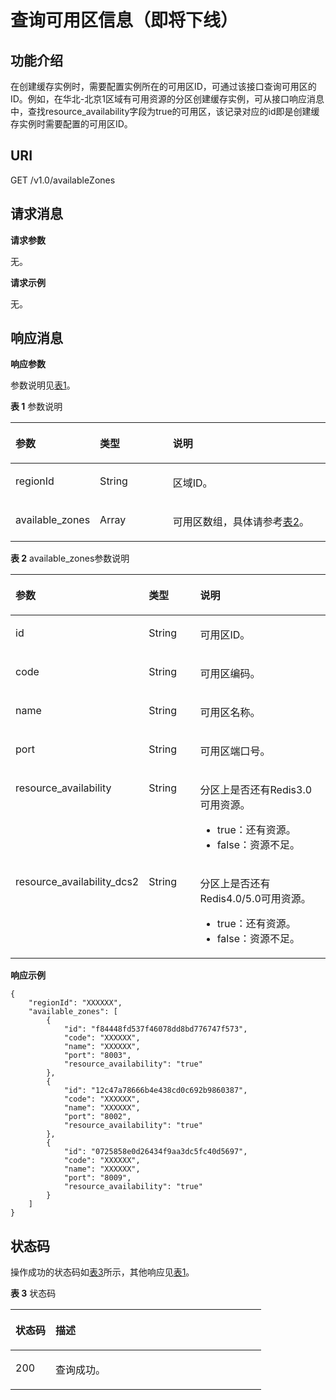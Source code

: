 # 查询可用区信息（即将下线）<a name="ZH-CN_TOPIC_0166889630"></a>

## 功能介绍<a name="section164151825713"></a>

在创建缓存实例时，需要配置实例所在的可用区ID，可通过该接口查询可用区的ID。例如，在华北-北京1区域有可用资源的分区创建缓存实例，可从接口响应消息中，查找resource\_availability字段为true的可用区，该记录对应的id即是创建缓存实例时需要配置的可用区ID。

## **URI**<a name="section11589173274"></a>

GET /v1.0/availableZones

## **请求消息**<a name="section1271822314281"></a>

**请求参数**

无。

**请求示例**

无。

## **响应消息**<a name="section1745154162813"></a>

**响应参数**

参数说明见[表1](#table5725353918)。

**表 1**  参数说明

<a name="table5725353918"></a>
<table><thead align="left"><tr id="row1862534399"><th class="cellrowborder" valign="top" width="20.41%" id="mcps1.2.4.1.1"><p id="p2615536391"><a name="p2615536391"></a><a name="p2615536391"></a>参数</p>
</th>
<th class="cellrowborder" valign="top" width="24.490000000000002%" id="mcps1.2.4.1.2"><p id="p86453163917"><a name="p86453163917"></a><a name="p86453163917"></a>类型</p>
</th>
<th class="cellrowborder" valign="top" width="55.1%" id="mcps1.2.4.1.3"><p id="p196135383919"><a name="p196135383919"></a><a name="p196135383919"></a>说明</p>
</th>
</tr>
</thead>
<tbody><tr id="row137195353920"><td class="cellrowborder" valign="top" width="20.41%" headers="mcps1.2.4.1.1 "><p id="p126953173914"><a name="p126953173914"></a><a name="p126953173914"></a>regionId</p>
</td>
<td class="cellrowborder" valign="top" width="24.490000000000002%" headers="mcps1.2.4.1.2 "><p id="p197135314392"><a name="p197135314392"></a><a name="p197135314392"></a>String</p>
</td>
<td class="cellrowborder" valign="top" width="55.1%" headers="mcps1.2.4.1.3 "><p id="p18755363917"><a name="p18755363917"></a><a name="p18755363917"></a>区域ID。</p>
</td>
</tr>
<tr id="row075534392"><td class="cellrowborder" valign="top" width="20.41%" headers="mcps1.2.4.1.1 "><p id="p6715311397"><a name="p6715311397"></a><a name="p6715311397"></a>available_zones</p>
</td>
<td class="cellrowborder" valign="top" width="24.490000000000002%" headers="mcps1.2.4.1.2 "><p id="p7755373913"><a name="p7755373913"></a><a name="p7755373913"></a>Array</p>
</td>
<td class="cellrowborder" valign="top" width="55.1%" headers="mcps1.2.4.1.3 "><p id="p3775313395"><a name="p3775313395"></a><a name="p3775313395"></a>可用区数组，具体请参考<a href="#table20901104905614">表2</a>。</p>
</td>
</tr>
</tbody>
</table>

**表 2**  available\_zones参数说明

<a name="table20901104905614"></a>
<table><thead align="left"><tr id="row12901249155618"><th class="cellrowborder" valign="top" width="21.21212121212121%" id="mcps1.2.4.1.1"><p id="p6686654192615"><a name="p6686654192615"></a><a name="p6686654192615"></a>参数</p>
</th>
<th class="cellrowborder" valign="top" width="20.202020202020204%" id="mcps1.2.4.1.2"><p id="p129029492566"><a name="p129029492566"></a><a name="p129029492566"></a>类型</p>
</th>
<th class="cellrowborder" valign="top" width="58.58585858585859%" id="mcps1.2.4.1.3"><p id="p690217494561"><a name="p690217494561"></a><a name="p690217494561"></a>说明</p>
</th>
</tr>
</thead>
<tbody><tr id="row139022491568"><td class="cellrowborder" valign="top" width="21.21212121212121%" headers="mcps1.2.4.1.1 "><p id="p1290214497560"><a name="p1290214497560"></a><a name="p1290214497560"></a>id</p>
</td>
<td class="cellrowborder" valign="top" width="20.202020202020204%" headers="mcps1.2.4.1.2 "><p id="p29021492564"><a name="p29021492564"></a><a name="p29021492564"></a>String</p>
</td>
<td class="cellrowborder" valign="top" width="58.58585858585859%" headers="mcps1.2.4.1.3 "><p id="p1990217498567"><a name="p1990217498567"></a><a name="p1990217498567"></a>可用区ID。</p>
</td>
</tr>
<tr id="row490216496566"><td class="cellrowborder" valign="top" width="21.21212121212121%" headers="mcps1.2.4.1.1 "><p id="p2902164995619"><a name="p2902164995619"></a><a name="p2902164995619"></a>code</p>
</td>
<td class="cellrowborder" valign="top" width="20.202020202020204%" headers="mcps1.2.4.1.2 "><p id="p1902124917569"><a name="p1902124917569"></a><a name="p1902124917569"></a>String</p>
</td>
<td class="cellrowborder" valign="top" width="58.58585858585859%" headers="mcps1.2.4.1.3 "><p id="p1490212498563"><a name="p1490212498563"></a><a name="p1490212498563"></a>可用区编码。</p>
</td>
</tr>
<tr id="row119023498565"><td class="cellrowborder" valign="top" width="21.21212121212121%" headers="mcps1.2.4.1.1 "><p id="p15902649165614"><a name="p15902649165614"></a><a name="p15902649165614"></a>name</p>
</td>
<td class="cellrowborder" valign="top" width="20.202020202020204%" headers="mcps1.2.4.1.2 "><p id="p119022492561"><a name="p119022492561"></a><a name="p119022492561"></a>String</p>
</td>
<td class="cellrowborder" valign="top" width="58.58585858585859%" headers="mcps1.2.4.1.3 "><p id="p2902204935616"><a name="p2902204935616"></a><a name="p2902204935616"></a>可用区名称。</p>
</td>
</tr>
<tr id="row890204912564"><td class="cellrowborder" valign="top" width="21.21212121212121%" headers="mcps1.2.4.1.1 "><p id="p79021549175610"><a name="p79021549175610"></a><a name="p79021549175610"></a>port</p>
</td>
<td class="cellrowborder" valign="top" width="20.202020202020204%" headers="mcps1.2.4.1.2 "><p id="p10902949165614"><a name="p10902949165614"></a><a name="p10902949165614"></a>String</p>
</td>
<td class="cellrowborder" valign="top" width="58.58585858585859%" headers="mcps1.2.4.1.3 "><p id="p17902154925615"><a name="p17902154925615"></a><a name="p17902154925615"></a>可用区端口号。</p>
</td>
</tr>
<tr id="row1285718223542"><td class="cellrowborder" valign="top" width="21.21212121212121%" headers="mcps1.2.4.1.1 "><p id="p28591422145411"><a name="p28591422145411"></a><a name="p28591422145411"></a>resource_availability</p>
</td>
<td class="cellrowborder" valign="top" width="20.202020202020204%" headers="mcps1.2.4.1.2 "><p id="p11859172215541"><a name="p11859172215541"></a><a name="p11859172215541"></a>String</p>
</td>
<td class="cellrowborder" valign="top" width="58.58585858585859%" headers="mcps1.2.4.1.3 "><p id="p1219863831719"><a name="p1219863831719"></a><a name="p1219863831719"></a>分区上是否还有Redis3.0可用资源。</p>
<a name="ul17198113812171"></a><a name="ul17198113812171"></a><ul id="ul17198113812171"><li>true：还有资源。</li><li>false：资源不足。</li></ul>
</td>
</tr>
<tr id="row116391341562"><td class="cellrowborder" valign="top" width="21.21212121212121%" headers="mcps1.2.4.1.1 "><p id="p1664034195614"><a name="p1664034195614"></a><a name="p1664034195614"></a>resource_availability_dcs2</p>
</td>
<td class="cellrowborder" valign="top" width="20.202020202020204%" headers="mcps1.2.4.1.2 "><p id="p136409411567"><a name="p136409411567"></a><a name="p136409411567"></a>String</p>
</td>
<td class="cellrowborder" valign="top" width="58.58585858585859%" headers="mcps1.2.4.1.3 "><p id="p79641530145613"><a name="p79641530145613"></a><a name="p79641530145613"></a>分区上是否还有Redis4.0/5.0可用资源。</p>
<a name="ul16964103018569"></a><a name="ul16964103018569"></a><ul id="ul16964103018569"><li>true：还有资源。</li><li>false：资源不足。</li></ul>
</td>
</tr>
</tbody>
</table>

**响应示例**

```
{
    "regionId": "XXXXXX",
    "available_zones": [
        {
            "id": "f84448fd537f46078dd8bd776747f573",
            "code": "XXXXXX",
            "name": "XXXXXX",
            "port": "8003",
            "resource_availability": "true"
        },
        {
            "id": "12c47a78666b4e438cd0c692b9860387",
            "code": "XXXXXX",
            "name": "XXXXXX",
            "port": "8002",
            "resource_availability": "true"
        },
        {
            "id": "0725858e0d26434f9aa3dc5fc40d5697",
            "code": "XXXXXX",
            "name": "XXXXXX",
            "port": "8009",
            "resource_availability": "true"
        }
    ]
} 
```

## **状态码**<a name="section9114171291417"></a>

操作成功的状态码如[表3](#table201151124142)所示，其他响应见[表1](状态码.md#table5210141351517)。

**表 3**  状态码

<a name="table201151124142"></a>
<table><thead align="left"><tr id="row61151912141410"><th class="cellrowborder" valign="top" width="15.98%" id="mcps1.2.3.1.1"><p id="p18115512151411"><a name="p18115512151411"></a><a name="p18115512151411"></a>状态码</p>
</th>
<th class="cellrowborder" valign="top" width="84.02%" id="mcps1.2.3.1.2"><p id="p41151712151419"><a name="p41151712151419"></a><a name="p41151712151419"></a>描述</p>
</th>
</tr>
</thead>
<tbody><tr id="row811551251417"><td class="cellrowborder" valign="top" width="15.98%" headers="mcps1.2.3.1.1 "><p id="p17115201211417"><a name="p17115201211417"></a><a name="p17115201211417"></a>200</p>
</td>
<td class="cellrowborder" valign="top" width="84.02%" headers="mcps1.2.3.1.2 "><p id="p16116151214148"><a name="p16116151214148"></a><a name="p16116151214148"></a>查询成功。</p>
</td>
</tr>
</tbody>
</table>

